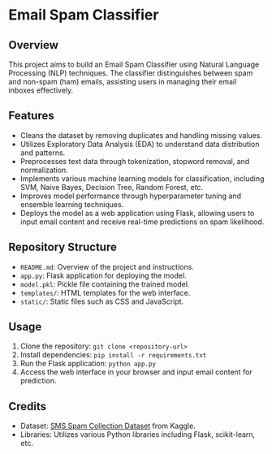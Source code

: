 # Email Spam Classifier

## Overview
This project aims to build an Email Spam Classifier using Natural Language Processing (NLP) techniques. The classifier distinguishes between spam and non-spam (ham) emails, assisting users in managing their email inboxes effectively.

## Features
- Cleans the dataset by removing duplicates and handling missing values.
- Utilizes Exploratory Data Analysis (EDA) to understand data distribution and patterns.
- Preprocesses text data through tokenization, stopword removal, and normalization.
- Implements various machine learning models for classification, including SVM, Naive Bayes, Decision Tree, Random Forest, etc.
- Improves model performance through hyperparameter tuning and ensemble learning techniques.
- Deploys the model as a web application using Flask, allowing users to input email content and receive real-time predictions on spam likelihood.

## Repository Structure
- `README.md`: Overview of the project and instructions.
- `app.py`: Flask application for deploying the model.
- `model.pkl`: Pickle file containing the trained model.
- `templates/`: HTML templates for the web interface.
- `static/`: Static files such as CSS and JavaScript.

## Usage
1. Clone the repository: `git clone <repository-url>`
2. Install dependencies: `pip install -r requirements.txt`
3. Run the Flask application: `python app.py`
4. Access the web interface in your browser and input email content for prediction.

## Credits
- Dataset: [SMS Spam Collection Dataset](https://www.kaggle.com/datasets/uciml/sms-spam-collection-dataset) from Kaggle.
- Libraries: Utilizes various Python libraries including Flask, scikit-learn, etc.

